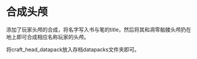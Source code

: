 # 合成头颅
添加了玩家头颅的合成，将名字写入书与笔的title，然后将其和凋零骷髅头颅扔在地上即可合成相应名称玩家的头颅。

将craft_head_datapack放入存档datapacks文件夹即可。
